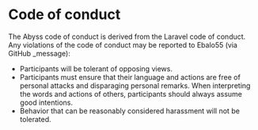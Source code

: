 # Code of conduct
The Abyss code of conduct is derived from the Laravel code of conduct. 
Any violations of the code of conduct may be reported to Ebalo55 (via GitHub _message):

- Participants will be tolerant of opposing views.
- Participants must ensure that their language and actions are free of personal attacks and disparaging personal remarks.
When interpreting the words and actions of others, participants should always assume good intentions.
- Behavior that can be reasonably considered harassment will not be tolerated.